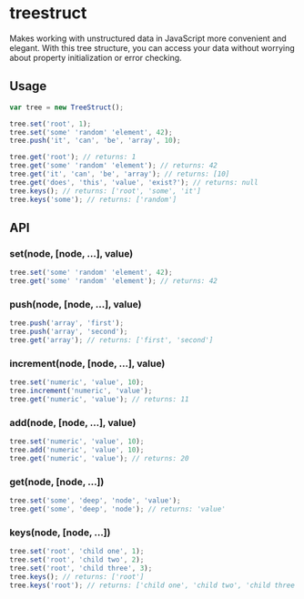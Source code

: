 # treestruct

Makes working with unstructured data in JavaScript more convenient and elegant. 
With this tree structure, you can access your data without worrying about property initialization or error checking. 

## Usage
```javascript
var tree = new TreeStruct();

tree.set('root', 1);
tree.set('some' 'random' 'element', 42);
tree.push('it', 'can', 'be', 'array', 10);

tree.get('root'); // returns: 1
tree.get('some' 'random' 'element'); // returns: 42
tree.get('it', 'can', 'be', 'array'); // returns: [10]
tree.get('does', 'this', 'value', 'exist?'); // returns: null
tree.keys(); // returns: ['root', 'some', 'it']
tree.keys('some'); // returns: ['random']

```
## API

### set(node, [node, ...], value)
```javascript
tree.set('some' 'random' 'element', 42);
tree.get('some' 'random' 'element'); // returns: 42
```
### push(node, [node, ...], value)
```javascript
tree.push('array', 'first');
tree.push('array', 'second');
tree.get('array'); // returns: ['first', 'second']
```
### increment(node, [node, ...], value)
```javascript
tree.set('numeric', 'value', 10);
tree.increment('numeric', 'value');
tree.get('numeric', 'value'); // returns: 11
```
### add(node, [node, ...], value)
```javascript
tree.set('numeric', 'value', 10);
tree.add('numeric', 'value', 10);
tree.get('numeric', 'value'); // returns: 20
```
### get(node, [node, ...])
```javascript
tree.set('some', 'deep', 'node', 'value');
tree.get('some', 'deep', 'node'); // returns: 'value'
```
### keys(node, [node, ...])
```javascript
tree.set('root', 'child one', 1);
tree.set('root', 'child two', 2);
tree.set('root', 'child three', 3);
tree.keys(); // returns: ['root']
tree.keys('root'); // returns: ['child one', 'child two', 'child three']
```

